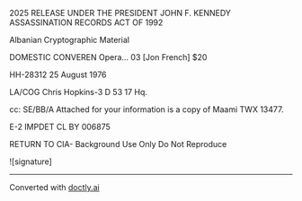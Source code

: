 2025 RELEASE UNDER THE PRESIDENT JOHN F. KENNEDY ASSASSINATION RECORDS ACT OF 1992

Albanian Cryptographic Material

DOMESTIC CONVEREN
Opera...
03
[Jon French] $20

HH-28312
25 August 1976

LA/COG
Chris Hopkins-3 D 53 17 Hq.

cc: SE/BB/A
Attached for your information is a
copy of Maami TWX 13477.

E-2 IMPDET CL BY 006875

RETURN TO CIA-
Background Use Only
Do Not Reproduce

![signature]


---
Converted with [doctly.ai](https://doctly.ai)